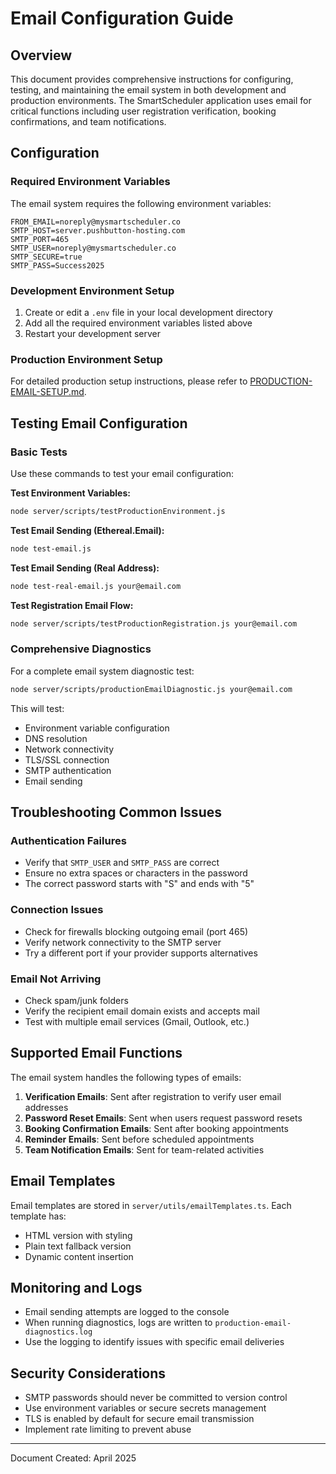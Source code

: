 # Email Configuration Guide

## Overview
This document provides comprehensive instructions for configuring, testing, and maintaining the email system in both development and production environments. The SmartScheduler application uses email for critical functions including user registration verification, booking confirmations, and team notifications.

## Configuration

### Required Environment Variables
The email system requires the following environment variables:

```
FROM_EMAIL=noreply@mysmartscheduler.co
SMTP_HOST=server.pushbutton-hosting.com
SMTP_PORT=465
SMTP_USER=noreply@mysmartscheduler.co
SMTP_SECURE=true
SMTP_PASS=Success2025
```

### Development Environment Setup
1. Create or edit a `.env` file in your local development directory
2. Add all the required environment variables listed above
3. Restart your development server

### Production Environment Setup
For detailed production setup instructions, please refer to [PRODUCTION-EMAIL-SETUP.md](PRODUCTION-EMAIL-SETUP.md).

## Testing Email Configuration

### Basic Tests
Use these commands to test your email configuration:

**Test Environment Variables:**
```bash
node server/scripts/testProductionEnvironment.js
```

**Test Email Sending (Ethereal.Email):**
```bash
node test-email.js
```

**Test Email Sending (Real Address):**
```bash
node test-real-email.js your@email.com
```

**Test Registration Email Flow:**
```bash
node server/scripts/testProductionRegistration.js your@email.com
```

### Comprehensive Diagnostics
For a complete email system diagnostic test:

```bash
node server/scripts/productionEmailDiagnostic.js your@email.com
```

This will test:
- Environment variable configuration
- DNS resolution
- Network connectivity
- TLS/SSL connection
- SMTP authentication
- Email sending

## Troubleshooting Common Issues

### Authentication Failures
- Verify that `SMTP_USER` and `SMTP_PASS` are correct
- Ensure no extra spaces or characters in the password
- The correct password starts with "S" and ends with "5"

### Connection Issues
- Check for firewalls blocking outgoing email (port 465)
- Verify network connectivity to the SMTP server
- Try a different port if your provider supports alternatives

### Email Not Arriving
- Check spam/junk folders
- Verify the recipient email domain exists and accepts mail
- Test with multiple email services (Gmail, Outlook, etc.)

## Supported Email Functions

The email system handles the following types of emails:

1. **Verification Emails**: Sent after registration to verify user email addresses
2. **Password Reset Emails**: Sent when users request password resets
3. **Booking Confirmation Emails**: Sent after booking appointments
4. **Reminder Emails**: Sent before scheduled appointments
5. **Team Notification Emails**: Sent for team-related activities

## Email Templates

Email templates are stored in `server/utils/emailTemplates.ts`. Each template has:
- HTML version with styling
- Plain text fallback version
- Dynamic content insertion

## Monitoring and Logs

- Email sending attempts are logged to the console
- When running diagnostics, logs are written to `production-email-diagnostics.log`
- Use the logging to identify issues with specific email deliveries

## Security Considerations

- SMTP passwords should never be committed to version control
- Use environment variables or secure secrets management
- TLS is enabled by default for secure email transmission
- Implement rate limiting to prevent abuse

---

Document Created: April 2025